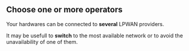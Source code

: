 ## Choose one or more operators

Your hardwares can be connected to **several** LPWAN providers.

It may be usefull to **switch** to the most available network or to avoid the unavailability of one of them.
